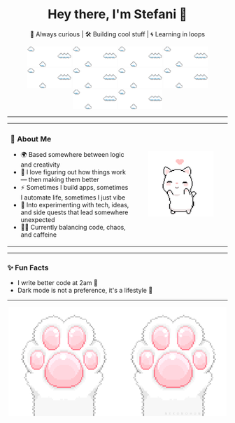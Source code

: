 <h1 align="center">Hey there, I'm Stefani 👋</h1> 
<p align="center">
   🧠 Always curious | 🛠 Building cool stuff | 🌀 Learning in loops
</p>

<!-- Clouds repeated twice for width coverage -->
<p align="center">
  <img src="./assets/clouds.gif" width="100" />
  <img src="./assets/clouds.gif" width="100" />
  <img src="./assets/clouds.gif" width="100" />
  <img src="./assets/clouds.gif" width="100" />
  <img src="./assets/clouds.gif" width="100" />
  <img src="./assets/clouds.gif" width="100" />
  <img src="./assets/clouds.gif" width="100" />
  <img src="./assets/clouds.gif" width="100" />
  <img src="./assets/clouds.gif" width="100" />
  <img src="./assets/clouds.gif" width="100" />
</p>

---

<!-- Table layout for About Me + Cat side-by-side -->
<table>
<tr>
<td>

### 🧩 About Me

- 🌍 Based somewhere between logic and creativity  
- 🔎 I love figuring out how things work — then making them better  
- ⚡ Sometimes I build apps, sometimes I automate life, sometimes I just vibe  
- 🧪 Into experimenting with tech, ideas, and side quests that lead somewhere unexpected  
- 🧘‍♂️ Currently balancing code, chaos, and caffeine  

</td>
<td align="center" width="200">
  <img src="./assets/catDancing.gif" width="150" alt="cat dancing gif" />
</td>
</tr>
</table>

---

### ✨ Fun Facts

- I write better code at 2am 🌙  
- Dark mode is not a preference, it's a lifestyle 🌚

---

<!-- Cat paws at the bottom -->
<p align="center">
  <img src="./assets/catClaws.gif" />
</p>
